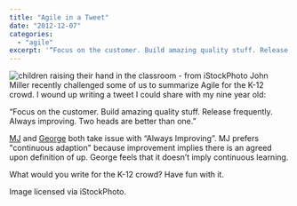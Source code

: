 ```yaml
---
title: "Agile in a Tweet"
date: "2012-12-07"
categories: 
  - "agile"
excerpt: '“Focus on the customer. Build amazing quality stuff. Release frequently. Always improving.'
---
```


![children raising their hand in the classroom - from iStockPhoto](src/content/blog/agile-in-a-tweet/images/iStock_000010106237_Double-1024x700.jpg) John Miller recently challenged some of us to summarize Agile for the K-12 crowd. I wound up writing a tweet I could share with my nine year old:

“Focus on the customer. Build amazing quality stuff. Release frequently. Always improving. Two heads are better than one.”

[MJ](https://michaeljames.org) and [George](https://blog.gdinwiddie.com) both take issue with “Always Improving”. MJ prefers "continuous adaption" because improvement implies there is an agreed upon definition of up. George feels that it doesn’t imply continuous learning.

What would you write for the K-12 crowd? Have fun with it.

Image licensed via iStockPhoto.
